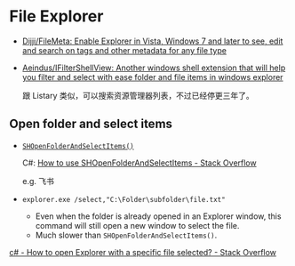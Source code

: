 # File Explorer
- [Dijji/FileMeta: Enable Explorer in Vista, Windows 7 and later to see, edit and search on tags and other metadata for any file type](https://github.com/Dijji/FileMeta)
- [Aeindus/IFilterShellView: Another windows shell extension that will help you filter and select with ease folder and file items in windows explorer](https://github.com/Aeindus/IFilterShellView)

  跟 Listary 类似，可以搜索资源管理器列表，不过已经停更三年了。

## Open folder and select items
- [`SHOpenFolderAndSelectItems()`](https://learn.microsoft.com/en-us/windows/win32/api/shlobj_core/nf-shlobj_core-shopenfolderandselectitems)

  C#: [How to use SHOpenFolderAndSelectItems - Stack Overflow](https://stackoverflow.com/questions/3018002/c-how-to-use-shopenfolderandselectitems)

  e.g. 飞书

- `explorer.exe /select,"C:\Folder\subfolder\file.txt"`
  - Even when the folder is already opened in an Explorer window, this command will still open a new window to select the file.
  - Much slower than `SHOpenFolderAndSelectItems()`.

[c# - How to open Explorer with a specific file selected? - Stack Overflow](https://stackoverflow.com/questions/13680415/how-to-open-explorer-with-a-specific-file-selected)